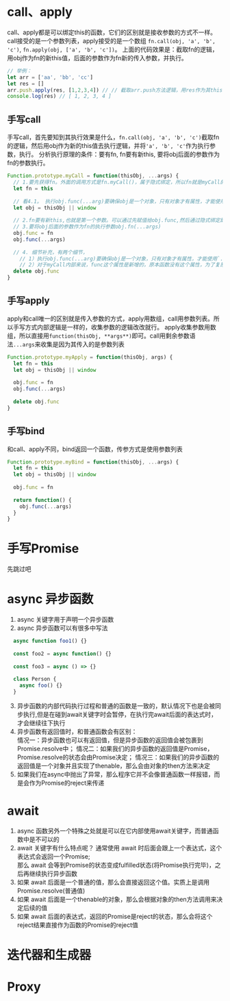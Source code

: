 # call、apply
call、apply都是可以绑定this的函数，它们的区别就是接收参数的方式不一样。call接受的是一个参数列表，apply接受的是一个数组
`fn.call(obj, 'a', 'b', 'c')`, `fn.apply(obj, ['a', 'b', 'c'])`。
上面的代码效果是：截取fn的逻辑，用obj作为fn的新this值，后面的参数作为fn新的传入参数，并执行。
```js
// 举例：
let arr = ['aa', 'bb', 'cc']    
let res = []    
arr.push.apply(res, [1,2,3,4]) // // 截取arr.push方法逻辑，用res作为其this值去执行，并将后面的数组[1,2,3,4]作为执行参数，执行得到结果
console.log(res) // [ 1, 2, 3, 4 ]    
```    
    
## 手写call
手写call，首先要知到其执行效果是什么，`fn.call(obj, 'a', 'b', 'c')`截取fn的逻辑，然后用obj作为新的this值去执行逻辑，并将`'a', 'b', 'c'`作为执行参数，执行。
分析执行原理的条件：要有fn, fn要有新this, 要将obj后面的参数作为fn的参数执行。
```js
Function.prototype.myCall = function(thisObj, ...args) {    
  // 1.要先获得fn。外面的调用方式是fn.myCall()，属于隐式绑定，所以fn就是myCall的this值
  let fn = this
    
  // 看4.1。 执行obj.func(...arg)要确保obj是一个对象，只有对象才有属性，才能使用`.`操作来执行属性.（这个细节要在执行obj.func = fn之前完善）
  let obj = thisObj || window
    
  // 2.fn要有新this,也就是第一个参数。可以通过先赋值给obj.func,然后通过隐式绑定即obj.func()来绑定fn的新this
  // 3.要将obj后面的参数作为fn的执行参数obj.fn(...args)    
  obj.func = fn
  obj.func(...args)    
      
  // 4. 细节补充，有两个细节，
    // 1）执行obj.func(...arg)要确保obj是一个对象，只有对象才有属性，才能使用`.`操作来执行属性.（这个细节要在执行obj.func = fn之前完善）
    // 2）对于myCall内部来说，func这个属性是新增的，原本函数没有这个属性，为了复原也为了干净点还是删了比较好
  delete obj.func
}    
```    
## 手写apply
apply和call唯一的区别就是传入参数的方式，apply用数组，call用参数列表。所以手写方式内部逻辑是一样的，收集参数的逻辑改改就行。
apply收集参数用数组，所以直接用`function(thisObj, **args**)`即可。call用剩余参数语法`...args`来收集是因为其传入的是参数列表
```js
Function.prototype.myApply = function(thisObj, args) {    
  let fn = this
  let obj = thisObj || window
    
  obj.func = fn
  obj.func(...args)    
      
  delete obj.func
}    
```    
    
## 手写bind
和call、apply不同，bind返回一个函数，传参方式是使用参数列表
    
```js
Function.prototype.myBind = function(thisObj, ...args) {    
  let fn = this
  let obj = thisObj || window
    
  obj.func = fn
      
  return function() {    
    obj.func(...args)    
  }    
}    
```    
    
# 手写Promise
先跳过吧
    
# async 异步函数
1. async 关键字用于声明一个异步函数
2. async 异步函数可以有很多中写法
```js
  async function foo1() {}    
    
  const foo2 = async function() {}    
    
  const foo3 = async () => {}    
    
  class Person {    
    async foo() {}    
  }    
```    
3. 异步函数的内部代码执行过程和普通的函数是一致的，默认情况下也是会被同步执行,但是在碰到await关键字时会暂停，在执行完await后面的表达式时，才会继续往下执行
4. 异步函数有返回值时，和普通函数会有区别：     
  情况一：异步函数也可以有返回值，但是异步函数的返回值会被包裹到Promise.resolve中；
  情况二：如果我们的异步函数的返回值是Promise，Promise.resolve的状态会由Promise决定；
  情况三：如果我们的异步函数的返回值是一个对象并且实现了thenable，那么会由对象的then方法来决定
5. 如果我们在async中抛出了异常，那么程序它并不会像普通函数一样报错，而是会作为Promise的reject来传递
    
# await
1. async 函数另外一个特殊之处就是可以在它内部使用await关键字，而普通函数中是不可以的
2. await 关键字有什么特点呢？
   通常使用 await 时后面会跟上一个表达式，这个表达式会返回一个Promise;    
   那么 await 会等到Promise的状态变成fulfilled状态(将Promise执行完毕)，之后再继续执行异步函数
3. 如果 await 后面是一个普通的值，那么会直接返回这个值。实质上是调用Promise.resolve(普通值)    
4. 如果 await 后面是一个thenable的对象，那么会根据对象的then方法调用来决定后续的值
5. 如果 await 后面的表达式，返回的Promise是reject的状态，那么会将这个reject结果直接作为函数的Promise的reject值
    
# 迭代器和生成器
[](https://github.com/jsdevin/Study-notes/blob/main/04-JS%E9%AB%98%E7%BA%A7/%E7%AC%AC19%E8%8A%82-%E8%BF%AD%E4%BB%A3%E5%99%A8%E3%80%81%E7%94%9F%E6%88%90%E5%99%A8%E3%80%81async%E3%80%81await.md)    
    
# Proxy
[](https://github.com/jsdevin/Study-notes/blob/main/04-JS%E9%AB%98%E7%BA%A7/%E7%AC%AC17%E8%8A%82%20Proxy-Reflect-vue%E5%93%8D%E5%BA%94%E5%BC%8F%E5%8E%9F%E7%90%86.md)    
    